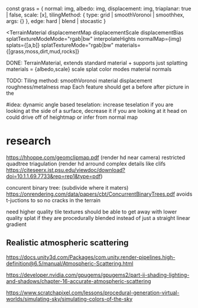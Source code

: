 const grass = {
normal: img,
albedo: img,
displacement: img,
triaplanar: true | false,
scale: [x],
tilingMethod: {
type: grid | smoothVoronoi | smoothhex,
args: {}
},
edge: hard | blend | stocastic
}

<TerrainMaterial
displacementMap
displacementScale
displacementBias
splatTextureModeMode="rgab|bw"
interpolateHights
normalMap={img}
splats={[a,b]}
splatTextureMode="rgab|bw"
materials={[grass,moss,dirt,mud,rocks]}

>

<!-- should be able to integrate dynamic mesh with physics system -->

DONE:
TerrainMaterial, extends standard material + supports just splatting
materials = {albedo,scale}
scale
splat color modes
material normals

TODO:
Tiling method: smoothVoronoi
material displacement
roughness/metalness map
Each feature should get a before after picture in the

#idea:
dynamic angle based teselation:
increase teselation if you are looking at the side of a surface, decrease it if you are looking at it head on
could drive off of heightmap or infer from normal map

# research

https://hhoppe.com/geomclipmap.pdf
(render hd near camera)
restricted quadtree triagulation
(render hd arround complex details like clifs
https://citeseerx.ist.psu.edu/viewdoc/download?doi=10.1.1.69.7733&rep=rep1&type=pdf)

concurent binary tree:
(subdivide where it maters)
https://onrendering.com/data/papers/cbt/ConcurrentBinaryTrees.pdf
avoids t-juctions to so no cracks in the terrain

need higher quality tile textures
should be able to get away with lower quality splat if they are procedurally blended instead of just a straight linear gradient

## Realistic atmospheric scattering

https://docs.unity3d.com/Packages/com.unity.render-pipelines.high-definition@6.5/manual/Atmospheric-Scattering.html

https://developer.nvidia.com/gpugems/gpugems2/part-ii-shading-lighting-and-shadows/chapter-16-accurate-atmospheric-scattering

https://www.scratchapixel.com/lessons/procedural-generation-virtual-worlds/simulating-sky/simulating-colors-of-the-sky

